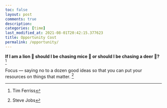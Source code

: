 ```yaml
---
toc: false
layout: post
comments: true
description: 
categories: [time]
last_modified_at: 2021-08-01T20:42:15.377623
title: Opportunity Cost
permalink: /opportunity/
---
```


**If I am a lion 🦁 should I be chasing mice 🐁 or should I be chasing a deer 🦌?** [^2]

Focus — saying no to a dozen good ideas so that you can put your resources on things that matter. [^1]

[^1]: Steve Jobs
[^2]: Tim Ferriss